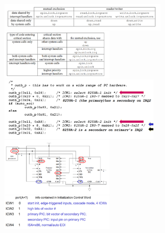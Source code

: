 <img src="./Cheatsheet.assets/image-20230926183102314.png" alt="image-20230926183102314" style="zoom: 50%;" />

<img src="./Cheatsheet.assets/image-20230926183614168.png" alt="image-20230926183614168" style="zoom: 33%;" />

<img src="./Cheatsheet.assets/image-20230926183120015.png" alt="image-20230926183120015" style="zoom: 50%;" />

<img src="./Cheatsheet.assets/image-20230926183134928.png" alt="image-20230926183134928" style="zoom: 33%;" />

<img src="./Cheatsheet.assets/image-20230926183649506.png" alt="image-20230926183649506" style="zoom:33%;" />